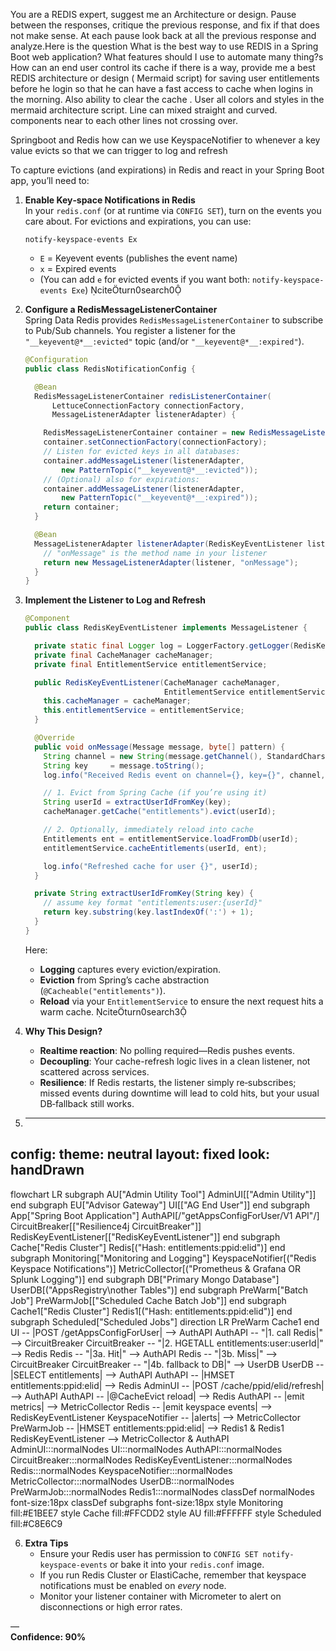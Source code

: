 You are a REDIS expert, suggest me an Architecture or design. Pause between the responses, critique the previous response, and fix if that does not make sense. At each pause look back at all the previous  response and analyze.Here is the question 
What is the best way to use REDIS in a Spring Boot web application?
What features should I use to automate many thing?s
How can an end user control its cache if there is a way, provide me a best REDIS architecture or design ( Mermaid script) for saving user entitlements before he login so that he can have a fast access to cache when logins in the morning. Also ability to clear the cache . User all colors and styles in the mermaid architecture script. Line can mixed straight and curved. components near to each other lines not crossing over.

Springboot and Redis how can we  use KeyspaceNotifier to whenever a key value evicts so that we can trigger to log and refresh

To capture evictions (and expirations) in Redis and react in your Spring Boot app, you’ll need to:

1. **Enable Key‐space Notifications in Redis**  
   In your `redis.conf` (or at runtime via `CONFIG SET`), turn on the events you care about. For evictions and expirations, you can use:  
   ```text
   notify-keyspace-events Ex
   ```  
   - `E` = Keyevent events (publishes the event name)  
   - `x` = Expired events  
   - (You can add `e` for evicted events if you want both: `notify-keyspace-events Exe`) citeturn0search0  

2. **Configure a RedisMessageListenerContainer**  
   Spring Data Redis provides `RedisMessageListenerContainer` to subscribe to Pub/Sub channels. You register a listener for the `"__keyevent@*__:evicted"` topic (and/or `"__keyevent@*__:expired"`).  

   ```java
   @Configuration
   public class RedisNotificationConfig {

     @Bean
     RedisMessageListenerContainer redisListenerContainer(
         LettuceConnectionFactory connectionFactory,
         MessageListenerAdapter listenerAdapter) {

       RedisMessageListenerContainer container = new RedisMessageListenerContainer();
       container.setConnectionFactory(connectionFactory);
       // Listen for evicted keys in all databases:
       container.addMessageListener(listenerAdapter,
           new PatternTopic("__keyevent@*__:evicted"));
       // (Optional) also for expirations:
       container.addMessageListener(listenerAdapter,
           new PatternTopic("__keyevent@*__:expired"));
       return container;
     }

     @Bean
     MessageListenerAdapter listenerAdapter(RedisKeyEventListener listener) {
       // "onMessage" is the method name in your listener
       return new MessageListenerAdapter(listener, "onMessage");
     }
   }
   ```

3. **Implement the Listener to Log and Refresh**  
   ```java
   @Component
   public class RedisKeyEventListener implements MessageListener {

     private static final Logger log = LoggerFactory.getLogger(RedisKeyEventListener.class);
     private final CacheManager cacheManager;
     private final EntitlementService entitlementService;

     public RedisKeyEventListener(CacheManager cacheManager,
                                  EntitlementService entitlementService) {
       this.cacheManager = cacheManager;
       this.entitlementService = entitlementService;
     }

     @Override
     public void onMessage(Message message, byte[] pattern) {
       String channel = new String(message.getChannel(), StandardCharsets.UTF_8);
       String key     = message.toString();
       log.info("Received Redis event on channel={}, key={}", channel, key);

       // 1. Evict from Spring Cache (if you’re using it)
       String userId = extractUserIdFromKey(key); 
       cacheManager.getCache("entitlements").evict(userId);

       // 2. Optionally, immediately reload into cache
       Entitlements ent = entitlementService.loadFromDb(userId);
       entitlementService.cacheEntitlements(userId, ent);

       log.info("Refreshed cache for user {}", userId);
     }

     private String extractUserIdFromKey(String key) {
       // assume key format "entitlements:user:{userId}"
       return key.substring(key.lastIndexOf(':') + 1);
     }
   }
   ```  
   Here:  
   - **Logging** captures every eviction/expiration.  
   - **Eviction** from Spring’s cache abstraction (`@Cacheable("entitlements")`).  
   - **Reload** via your `EntitlementService` to ensure the next request hits a warm cache. citeturn0search3

4. **Why This Design?**  
   - **Realtime reaction**: No polling required—Redis pushes events.  
   - **Decoupling**: Your cache-refresh logic lives in a clean listener, not scattered across services.  
   - **Resilience**: If Redis restarts, the listener simply re‑subscribes; missed events during downtime will lead to cold hits, but your usual DB‑fallback still works.
  
5. ---
config:
  theme: neutral
  layout: fixed
  look: handDrawn
---
flowchart LR
 subgraph AU["Admin Utility Tool"]
        AdminUI[["Admin Utility"]]
  end
 subgraph EU["Advisor Gateway"]
        UI[["AG End User"]]
  end
 subgraph App["Spring Boot Application"]
        AuthAPI[/"getAppsConfigForUser/V1 API"/]
        CircuitBreaker[["Resilience4j CircuitBreaker"]]
        RedisKeyEventListener[["RedisKeyEventListener"]]
  end
 subgraph Cache["Redis Cluster"]
        Redis[("Hash: entitlements:ppid:elid")]
  end
 subgraph Monitoring["Monitoring and Logging"]
        KeyspaceNotifier[("Redis Keyspace Notifications")]
        MetricCollector[("Prometheus & Grafana OR Splunk Logging")]
  end
 subgraph DB["Primary Mongo Database"]
        UserDB[("AppsRegistry\nother Tables")]
  end
 subgraph PreWarm["Batch Job"]
        PreWarmJob[["Scheduled Cache Batch Job"]]
  end
 subgraph Cache1["Redis Cluster"]
        Redis1[("Hash: entitlements:ppid:elid")]
  end
 subgraph Scheduled["Scheduled Jobs"]
    direction LR
        PreWarm
        Cache1
  end
    UI -- |POST /getAppsConfigForUser| --> AuthAPI
    AuthAPI -- "|1. call Redis|" --> CircuitBreaker
    CircuitBreaker -- "|2. HGETALL entitlements:user:userId|" --> Redis
    Redis -- "|3a. Hit|" --> AuthAPI
    Redis -- "|3b. Miss|" --> CircuitBreaker
    CircuitBreaker -- "|4b. fallback to DB|" --> UserDB
    UserDB -- |SELECT entitlements| --> AuthAPI
    AuthAPI -- |HMSET entitlements:ppid:elid| --> Redis
    AdminUI -- |POST /cache/ppid/elid/refresh| --> AuthAPI
    AuthAPI -- |@CacheEvict reload| --> Redis
    AuthAPI -- |emit metrics| --> MetricCollector
    Redis -- |emit keyspace events| --> RedisKeyEventListener
    KeyspaceNotifier -- |alerts| --> MetricCollector
    PreWarmJob -- |HMSET entitlements:ppid:elid| --> Redis1 & Redis1
    RedisKeyEventListener --> MetricCollector & AuthAPI
     AdminUI:::normalNodes
     UI:::normalNodes
     AuthAPI:::normalNodes
     CircuitBreaker:::normalNodes
     RedisKeyEventListener:::normalNodes
     Redis:::normalNodes
     KeyspaceNotifier:::normalNodes
     MetricCollector:::normalNodes
     UserDB:::normalNodes
     PreWarmJob:::normalNodes
     Redis1:::normalNodes
    classDef normalNodes font-size:18px
    classDef subgraphs font-size:18px
    style Monitoring fill:#E1BEE7
    style Cache fill:#FFCDD2
    style AU fill:#FFFFFF
    style Scheduled fill:#C8E6C9


6. **Extra Tips**  
   - Ensure your Redis user has permission to `CONFIG SET notify-keyspace-events` or bake it into your `redis.conf` image.  
   - If you run Redis Cluster or ElastiCache, remember that keyspace notifications must be enabled on *every* node.  
   - Monitor your listener container with Micrometer to alert on disconnections or high error rates.  

—  
**Confidence: 90%**
